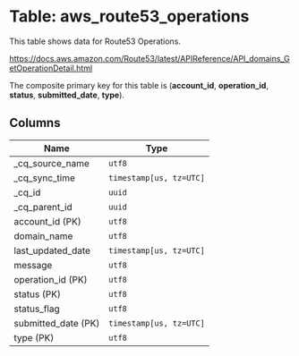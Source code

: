 # Table: aws_route53_operations

This table shows data for Route53 Operations.

https://docs.aws.amazon.com/Route53/latest/APIReference/API_domains_GetOperationDetail.html

The composite primary key for this table is (**account_id**, **operation_id**, **status**, **submitted_date**, **type**).

## Columns

| Name          | Type          |
| ------------- | ------------- |
|_cq_source_name|`utf8`|
|_cq_sync_time|`timestamp[us, tz=UTC]`|
|_cq_id|`uuid`|
|_cq_parent_id|`uuid`|
|account_id (PK)|`utf8`|
|domain_name|`utf8`|
|last_updated_date|`timestamp[us, tz=UTC]`|
|message|`utf8`|
|operation_id (PK)|`utf8`|
|status (PK)|`utf8`|
|status_flag|`utf8`|
|submitted_date (PK)|`timestamp[us, tz=UTC]`|
|type (PK)|`utf8`|